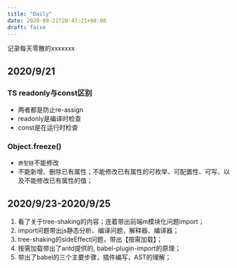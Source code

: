 ```yaml
---
title: "Daily"
date: 2020-09-21T20:47:21+08:00
draft: false
---
```


记录每天零散的xxxxxxx
## 2020/9/21
### TS readonly与const区别
- 两者都是防止re-assign
- readonly是编译时检查
- const是在运行时检查
### Object.freeze()
- `原型链`不能修改
- 不能新增、删除已有属性；不能修改已有属性的可枚举、可配置性、可写、以及不能修改已有属性的值；
## 2020/9/23-2020/9/25
1. 看了关于tree-shaking的内容；连着带出前端m模块化问题import；
2. import问题带出js静态分析、编译问题，解释器、编译器；
3. tree-shaking的sideEffect问题，带出【按需加载】；
4. 按需加载带出了antd提供的, babel-plugin-import的原理；
5. 带出了babel的三个主要步骤，插件编写，AST的理解；
